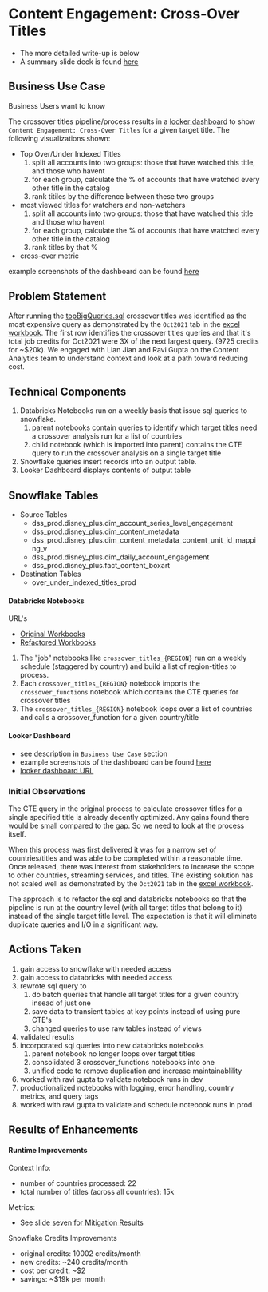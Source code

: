 
# Content Engagement: Cross-Over Titles

* The more detailed write-up is below
* A summary slide deck is found [here](SnowflakeOptimization-CrossoverTitles.pptx)

## Business Use Case
Business Users want to know 

The crossover titles pipeline/process results in a [looker dashboard](https://looker.disneystreaming.com/dashboards/534?Title=Hawkeye+%282021%29&Country=HK&Streaming+Service=disney) to show `Content Engagement: Cross-Over Titles` for a given target title. The following visualizations shown:
- Top Over/Under Indexed Titles
    1. split all accounts into two groups: those that have watched this title, and those who havent
    2. for each group, calculate the % of accounts that have watched every other title in the catalog
    3. rank titiles by the difference between these two groups
- most viewed titles for watchers and non-watchers
    1. split all accounts into two groups: those that have watched this title and those who havent
    2. for each group, calculate the % of accounts that have watched every other title in the catalog
    3. rank titles by that %
- cross-over metric

example screenshots of the dashboard can be found [here](2_Content%20Engagement%20Cross-Over%20Titles%202021-11-17T1633.pdf)


## Problem Statement
After running the [topBigQueries.sql](../topBigQueries.sql) crossover titles was identified as the most expensive query as demonstrated by the `Oct2021` tab in the [excel workbook](bigQueries-2021001-20211101.xlsx).  The first row identifies the crossover titles queries and that it's total job credits for Oct2021 were 3X of the next largest query. (9725 credits for ~$20k).  We engaged with Lian Jian and Ravi Gupta on the Content Analytics team to understand context and look at a path toward reducing cost.

## Technical Components
1. Databricks Notebooks run on a weekly basis that issue sql queries to snowflake.
   1. parent notebooks contain queries to identify which target titles need a crossover analysis run for a list of countries
   2. child notebook (which is imported into parent) contains the CTE query to run the crossover analysis on a single target title
2. Snowflake queries insert records into an output table.
3. Looker Dashboard displays contents of output table

## Snowflake Tables 
* Source Tables
  * dss_prod.disney_plus.dim_account_series_level_engagement
  * dss_prod.disney_plus.dim_content_metadata
  * dss_prod.disney_plus.dim_content_metadata_content_unit_id_mapping_v
  * dss_prod.disney_plus.dim_daily_account_engagement
  * dss_prod.disney_plus.fact_content_boxart
* Destination Tables
  * over_under_indexed_titles_prod


#### Databricks Notebooks
URL's
  * [Original Workbooks](https://dss-dsa-prod-us-east-1.cloud.databricks.com/?o=3066777196544896#folder/2874931126136494) 
  * [Refactored Workbooks](https://dss-dsa-prod-us-east-1.cloud.databricks.com/?o=3066777196544896#folder/1794774354825814)

1. The "job" notebooks like `crossover_titles_{REGION}` run on a weekly schedule (staggered by country) and build a list of region-titles to process.  
2. Each `crossover_titles_{REGION}` notebook imports the `crossover_functions` notebook which contains the CTE queries for crossover titles
3. The `crossover_titles_{REGION}` notebook loops over a list of countries and calls a crossover_function for a given country/title

#### Looker Dashboard
* see description in `Business Use Case` section
* example screenshots of the dashboard can be found [here](2_Content%20Engagement%20Cross-Over%20Titles%202021-11-17T1633.pdf)
* [looker dashboard URL](https://looker.disneystreaming.com/dashboards/534?Title=Hawkeye+%282021%29&Country=HK&Streaming+Service=disney)

### Initial Observations
The CTE query in the original process to calculate crossover titles for a single specified title is already decently optimized.  Any gains found there would be small compared to the gap.  So we need to look at the process itself.

When this process was first delivered it was for a narrow set of countries/titles and was able to be completed within a reasonable time.  Once released, there was interest from stakeholders to increase the scope to other countries, streaming services, and titles.  The existing solution has not scaled well as demonstrated by the `Oct2021` tab in the [excel workbook](./bigQueries-2021001-20211101.xlsx).  

The approach is to refactor the sql and databricks notebooks so that the pipeline is run at the country level (with all target titles that belong to it) instead of the single target title level.  The expectation is that it will eliminate duplicate queries and I/O in a significant way.

## Actions Taken
1. gain access to snowflake with needed access
2. gain access to databricks with needed access
3. rewrote sql query to
   1. do batch queries that handle all target titles for a given country insead of just one
   2. save data to transient tables at key points instead of using pure CTE's
   3. changed queries to use raw tables instead of views
4. validated results
5. incorporated sql queries into new databricks notebooks
   1. parent notebook no longer loops over target titles
   2. consolidated 3 crossover_functions notebooks into one
   3. unified code to remove duplication and increase maintainablility
6. worked with ravi gupta to validate notebook runs in dev
7. productionalized notebooks with logging, error handling, country metrics, and query tags
8. worked with ravi gupta to validate and schedule notebook runs in prod

## Results of Enhancements

#### Runtime Improvements

Context Info:
* number of countries processed: 22
* total number of titles (across all countries): 15k

Metrics:
* See [slide seven for Mitigation Results](./SnowflakeOptimization-CrossoverTitles.pptx)

Snowflake Credits Improvements
- original credits: 10002 credits/month
- new credits: ~240 credits/month
- cost per credit: ~$2
- savings: ~$19k per month
